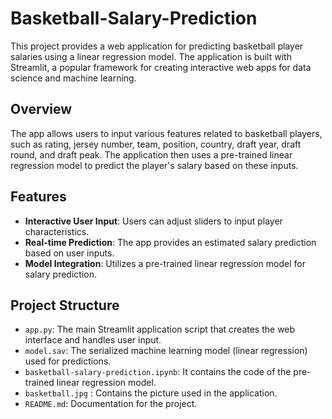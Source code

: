 # Basketball-Salary-Prediction

This project provides a web application for predicting basketball player salaries using a linear regression model. The application is built with Streamlit, a popular framework for creating interactive web apps for data science and machine learning.

## Overview

The app allows users to input various features related to basketball players, such as rating, jersey number, team, position, country, draft year, draft round, and draft peak. The application then uses a pre-trained linear regression model to predict the player's salary based on these inputs.

## Features

- **Interactive User Input**: Users can adjust sliders to input player characteristics.
- **Real-time Prediction**: The app provides an estimated salary prediction based on user inputs.
- **Model Integration**: Utilizes a pre-trained linear regression model for salary prediction.

## Project Structure

- `app.py`: The main Streamlit application script that creates the web interface and handles user input.
- `model.sav`: The serialized machine learning model (linear regression) used for predictions.
- `basketball-salary-prediction.ipynb`: It contains the code of the pre-trained linear regression model.
- `basketball.jpg` : Contains the picture used in the application.
- `README.md`: Documentation for the project.